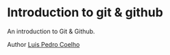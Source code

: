 # Introduction to git & github

An introduction to Git & Github.

Author [Luis Pedro Coelho](http://luispedro.org)
